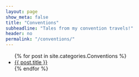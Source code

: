 ```yaml
---
layout: page
show_meta: false
title: "Conventions"
subheadline: "Tales from my convention travels!"
header: no
permalink: "/conventions/"
---
```

<ul>
    {% for post in site.categories.Conventions %}
    <li><a href="{{ site.url }}{{ post.url }}">{{ post.title }}</a></li>
    {% endfor %}
</ul>
